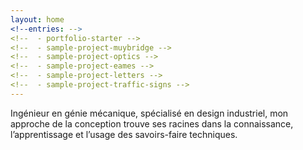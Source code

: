 ```yaml
---
layout: home
<!--entries: -->
<!--  - portfolio-starter -->
<!--  - sample-project-muybridge -->
<!--  - sample-project-optics -->
<!--  - sample-project-eames -->
<!--  - sample-project-letters -->
<!--  - sample-project-traffic-signs -->
---
```


Ingénieur en génie mécanique, spécialisé en design industriel, mon approche de la conception trouve ses racines dans la connaissance, l’apprentissage et l’usage des savoirs-faire techniques.
